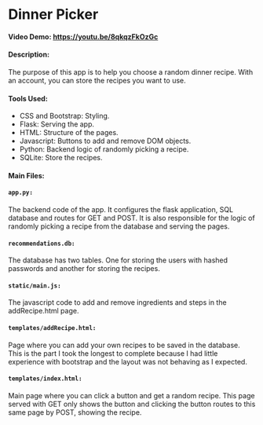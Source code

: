 # Dinner Picker

#### Video Demo: <https://youtu.be/8qkqzFkOzGc>

#### Description:

The purpose of this app is to help you choose a random dinner recipe. With an account, you can store the recipes you want to use.

#### Tools Used:

- CSS and Bootstrap: Styling.
- Flask: Serving the app.
- HTML: Structure of the pages.
- Javascript: Buttons to add and remove DOM objects.
- Python: Backend logic of randomly picking a recipe.
- SQLite: Store the recipes.

#### Main Files:

#### `app.py:`

The backend code of the app. It configures the flask application, SQL database and routes for GET and POST. It is also responsible for the logic of randomly picking a recipe from the database and serving the pages.

#### `recommendations.db:`

The database has two tables. One for storing the users with hashed passwords and another for storing the recipes.

#### `static/main.js:`

The javascript code to add and remove ingredients and steps in the addRecipe.html page.

#### `templates/addRecipe.html:`

Page where you can add your own recipes to be saved in the database. This is the part I took the longest to complete because I had little experience with bootstrap and the layout was not behaving as I expected.

#### `templates/index.html:`

Main page where you can click a button and get a random recipe. This page served with GET only shows the button and clicking the button routes to this same page by POST, showing the recipe.
